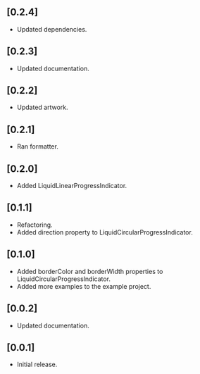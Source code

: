 ## [0.2.4]

* Updated dependencies.

## [0.2.3]

* Updated documentation.

## [0.2.2]

* Updated artwork.

## [0.2.1]

* Ran formatter.

## [0.2.0]

* Added LiquidLinearProgressIndicator.

## [0.1.1]

* Refactoring.
* Added direction property to LiquidCircularProgressIndicator.

## [0.1.0]

* Added borderColor and borderWidth properties to LiquidCircularProgressIndicator.
* Added more examples to the example project.

## [0.0.2]

* Updated documentation.

## [0.0.1]

* Initial release.
